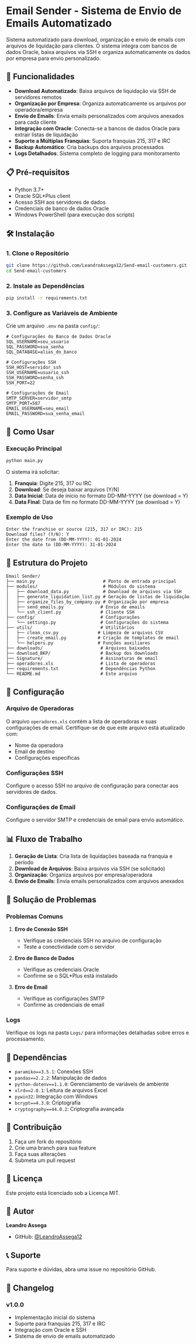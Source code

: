 # Email Sender - Sistema de Envio de Emails Automatizado

Sistema automatizado para download, organização e envio de emails com arquivos de liquidação para clientes. O sistema integra com bancos de dados Oracle, baixa arquivos via SSH e organiza automaticamente os dados por empresa para envio personalizado.

## 🚀 Funcionalidades

- **Download Automatizado**: Baixa arquivos de liquidação via SSH de servidores remotos
- **Organização por Empresa**: Organiza automaticamente os arquivos por operadora/empresa
- **Envio de Emails**: Envia emails personalizados com arquivos anexados para cada cliente
- **Integração com Oracle**: Conecta-se a bancos de dados Oracle para extrair listas de liquidação
- **Suporte a Múltiplas Franquias**: Suporta franquias 215, 317 e IRC
- **Backup Automático**: Cria backups dos arquivos processados
- **Logs Detalhados**: Sistema completo de logging para monitoramento

## 📋 Pré-requisitos

- Python 3.7+
- Oracle SQL*Plus client
- Acesso SSH aos servidores de dados
- Credenciais de banco de dados Oracle
- Windows PowerShell (para execução dos scripts)

## 🛠️ Instalação

### 1. Clone o Repositório
```bash
git clone https://github.com/LeandroAssega12/Send-email-customers.git
cd Send-email-customers
```

### 2. Instale as Dependências
```bash
pip install -r requirements.txt
```

### 3. Configure as Variáveis de Ambiente
Crie um arquivo `.env` na pasta `config/`:
```env
# Configurações do Banco de Dados Oracle
SQL_USERNAME=seu_usuario
SQL_PASSWORD=sua_senha
SQL_DATABASE=alias_do_banco

# Configurações SSH
SSH_HOST=servidor_ssh
SSH_USERNAME=usuario_ssh
SSH_PASSWORD=senha_ssh
SSH_PORT=22

# Configurações de Email
SMTP_SERVER=servidor_smtp
SMTP_PORT=587
EMAIL_USERNAME=seu_email
EMAIL_PASSWORD=sua_senha_email
```

## 🚀 Como Usar

### Execução Principal
```bash
python main.py
```

O sistema irá solicitar:
1. **Franquia**: Digite 215, 317 ou IRC
2. **Download**: Se deseja baixar arquivos (Y/N)
3. **Data Inicial**: Data de início no formato DD-MM-YYYY (se download = Y)
4. **Data Final**: Data de fim no formato DD-MM-YYYY (se download = Y)

### Exemplo de Uso
```
Enter the franchise or source (215, 317 or IRC): 215
Download files? (Y/N): Y
Enter the date from (DD-MM-YYYY): 01-01-2024
Enter the date to (DD-MM-YYYY): 31-01-2024
```

## 📁 Estrutura do Projeto

```
Email Sender/
├── main.py                          # Ponto de entrada principal
├── modules/                         # Módulos do sistema
│   ├── download_data.py             # Download de arquivos via SSH
│   ├── generate_liquidation_list.py # Geração de listas de liquidação
│   ├── organize_files_by_company.py # Organização por empresa
│   ├── send_emails.py              # Envio de emails
│   └── ssh_client.py               # Cliente SSH
├── config/                         # Configurações
│   └── settings.py                 # Configurações do sistema
├── utils/                          # Utilitários
│   ├── clean_csv.py               # Limpeza de arquivos CSV
│   ├── create_email.py            # Criação de templates de email
│   └── helpers.py                 # Funções auxiliares
├── downloads/                      # Arquivos baixados
├── download_BKP/                   # Backup dos downloads
├── Signature/                      # Assinaturas de email
├── operadores.xls                  # Lista de operadoras
├── requirements.txt                # Dependências Python
└── README.md                       # Este arquivo
```

## 🔧 Configuração

### Arquivo de Operadoras
O arquivo `operadores.xls` contém a lista de operadoras e suas configurações de email. Certifique-se de que este arquivo está atualizado com:
- Nome da operadora
- Email de destino
- Configurações específicas

### Configurações SSH
Configure o acesso SSH no arquivo de configuração para conectar aos servidores de dados.

### Configurações de Email
Configure o servidor SMTP e credenciais de email para envio automático.

## 📊 Fluxo de Trabalho

1. **Geração de Lista**: Cria lista de liquidações baseada na franquia e período
2. **Download de Arquivos**: Baixa arquivos via SSH (se solicitado)
3. **Organização**: Organiza arquivos por empresa/operadora
4. **Envio de Emails**: Envia emails personalizados com arquivos anexados

## 🐛 Solução de Problemas

### Problemas Comuns

1. **Erro de Conexão SSH**
   - Verifique as credenciais SSH no arquivo de configuração
   - Teste a conectividade com o servidor

2. **Erro de Banco de Dados**
   - Verifique as credenciais Oracle
   - Confirme se o SQL*Plus está instalado

3. **Erro de Email**
   - Verifique as configurações SMTP
   - Confirme as credenciais de email

### Logs
Verifique os logs na pasta `Logs/` para informações detalhadas sobre erros e processamento.

## 📝 Dependências

- `paramiko==3.5.1`: Conexões SSH
- `pandas==2.2.2`: Manipulação de dados
- `python-dotenv==1.1.0`: Gerenciamento de variáveis de ambiente
- `xlrd==2.0.1`: Leitura de arquivos Excel
- `pywin32`: Integração com Windows
- `bcrypt==4.3.0`: Criptografia
- `cryptography==44.0.2`: Criptografia avançada

## 🤝 Contribuição

1. Faça um fork do repositório
2. Crie uma branch para sua feature
3. Faça suas alterações
4. Submeta um pull request

## 📄 Licença

Este projeto está licenciado sob a Licença MIT.

## 👥 Autor

**Leandro Assega**
- GitHub: [@LeandroAssega12](https://github.com/LeandroAssega12)

## 📞 Suporte

Para suporte e dúvidas, abra uma issue no repositório GitHub.

## 🔄 Changelog

### v1.0.0
- Implementação inicial do sistema
- Suporte para franquias 215, 317 e IRC
- Integração com Oracle e SSH
- Sistema de envio de emails automatizado

